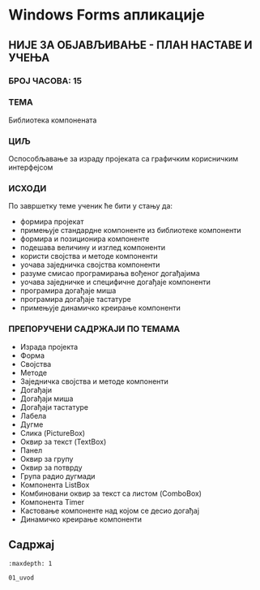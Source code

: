 # Windows Forms апликације

## НИЈЕ ЗА ОБЈАВЉИВАЊЕ - ПЛАН НАСТАВЕ И УЧЕЊА

### БРОЈ ЧАСОВА: 15

### ТЕМА

Библиотека компонената

### ЦИЉ

Оспособљавање за израду пројеката са графичким корисничким интерфејсом

### ИСХОДИ

По завршетку теме ученик ће бити у стању да:

* формира пројекат
* примењује стандардне компоненте из библиотеке компоненти
* формира и позиционира компоненте
* подешава величину и изглед компоненти
* користи својства и методе компоненти
* уочава заједничка својства компоненти
* разуме смисао програмирања вођеног догађајима
* уочава заједничке и специфичне догађаје компоненти
* програмира догађаје миша
* програмира догађаје тастатуре
* примењује динамичко креирање компоненти

### ПРЕПОРУЧЕНИ САДРЖАЈИ ПО ТЕМАМА

* Израда пројекта
* Форма
* Својства
* Методе
* Заједничка својства и методе компоненти
* Догађаји
* Догађаји миша
* Догађаји тастатуре
* Лабела
* Дугме
* Слика (PictureBox)
* Оквир за текст (TextBox)
* Панел
* Оквир за групу
* Оквир за потврду
* Група радио дугмади
* Компонента ListBox
* Комбиновани оквир за текст са листом (ComboBox)
* Компонента Timer
* Кастовање компоненте над којом се десио догађај
* Динамичко креирање компоненти

## Садржај

```{toctree}
:maxdepth: 1

01_uvod
```
